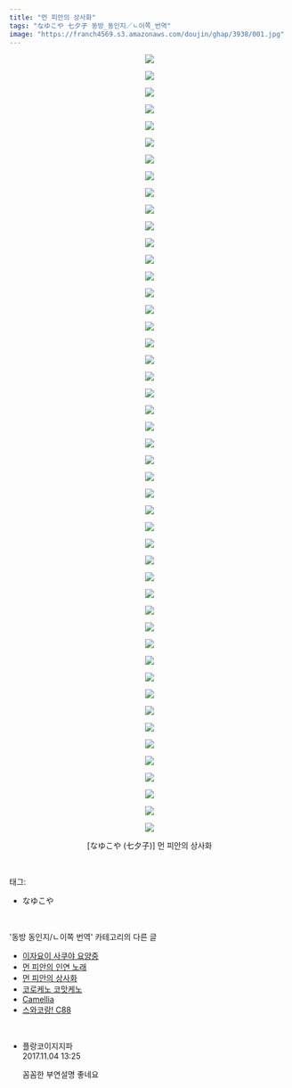 ```yaml
---
title: "먼 피안의 상사화"
tags: "なゆこや 七夕子 동방_동인지／ㄴ이쪽_번역"
image: "https://franch4569.s3.amazonaws.com/doujin/ghap/3938/001.jpg"
---
```

<div class="article">
<p style="text-align: center; clear: none; float: none;"><img src="{{ site.imgserver2 }}/ghap/3938/001.jpg"/></p>
<p style="text-align: center; clear: none; float: none;"><img src="{{ site.imgserver2 }}/ghap/3938/002.jpg"/></p>
<p style="text-align: center; clear: none; float: none;"><img src="{{ site.imgserver2 }}/ghap/3938/003.jpg"/></p>
<p style="text-align: center; clear: none; float: none;"><img src="{{ site.imgserver2 }}/ghap/3938/004.jpg"/></p>
<p style="text-align: center; clear: none; float: none;"><img src="{{ site.imgserver2 }}/ghap/3938/005.jpg"/></p>
<p style="text-align: center; clear: none; float: none;"><img src="{{ site.imgserver2 }}/ghap/3938/006.jpg"/></p>
<p style="text-align: center; clear: none; float: none;"><img src="{{ site.imgserver2 }}/ghap/3938/007.jpg"/></p>
<p style="text-align: center; clear: none; float: none;"><img src="{{ site.imgserver2 }}/ghap/3938/008.jpg"/></p>
<p style="text-align: center; clear: none; float: none;"><img src="{{ site.imgserver2 }}/ghap/3938/009.jpg"/></p>
<p style="text-align: center; clear: none; float: none;"><img src="{{ site.imgserver2 }}/ghap/3938/010.jpg"/></p>
<p style="text-align: center; clear: none; float: none;"><img src="{{ site.imgserver2 }}/ghap/3938/011.jpg"/></p>
<p style="text-align: center; clear: none; float: none;"><img src="{{ site.imgserver2 }}/ghap/3938/012.jpg"/></p>
<p style="text-align: center; clear: none; float: none;"><img src="{{ site.imgserver2 }}/ghap/3938/013.jpg"/></p>
<p style="text-align: center; clear: none; float: none;"><img src="{{ site.imgserver2 }}/ghap/3938/014.jpg"/></p>
<p style="text-align: center; clear: none; float: none;"><img src="{{ site.imgserver2 }}/ghap/3938/015.jpg"/></p>
<p style="text-align: center; clear: none; float: none;"><img src="{{ site.imgserver2 }}/ghap/3938/016.jpg"/></p>
<p style="text-align: center; clear: none; float: none;"><img src="{{ site.imgserver2 }}/ghap/3938/017.jpg"/></p>
<p style="text-align: center; clear: none; float: none;"><img src="{{ site.imgserver2 }}/ghap/3938/018.jpg"/></p>
<p style="text-align: center; clear: none; float: none;"><img src="{{ site.imgserver2 }}/ghap/3938/019.jpg"/></p>
<p style="text-align: center; clear: none; float: none;"><img src="{{ site.imgserver2 }}/ghap/3938/020.jpg"/></p>
<p style="text-align: center; clear: none; float: none;"><img src="{{ site.imgserver2 }}/ghap/3938/021.jpg"/></p>
<p style="text-align: center; clear: none; float: none;"><img src="{{ site.imgserver2 }}/ghap/3938/022.jpg"/></p>
<p style="text-align: center; clear: none; float: none;"><img src="{{ site.imgserver2 }}/ghap/3938/023.jpg"/></p>
<p style="text-align: center; clear: none; float: none;"><img src="{{ site.imgserver2 }}/ghap/3938/024.jpg"/></p>
<p style="text-align: center; clear: none; float: none;"><img src="{{ site.imgserver2 }}/ghap/3938/025.jpg"/></p>
<p style="text-align: center; clear: none; float: none;"><img src="{{ site.imgserver2 }}/ghap/3938/026.jpg"/></p>
<p style="text-align: center; clear: none; float: none;"><img src="{{ site.imgserver2 }}/ghap/3938/027.jpg"/></p>
<p style="text-align: center; clear: none; float: none;"><img src="{{ site.imgserver2 }}/ghap/3938/028.jpg"/></p>
<p style="text-align: center; clear: none; float: none;"><img src="{{ site.imgserver2 }}/ghap/3938/029.jpg"/></p>
<p style="text-align: center; clear: none; float: none;"><img src="{{ site.imgserver2 }}/ghap/3938/030.jpg"/></p>
<p style="text-align: center; clear: none; float: none;"><img src="{{ site.imgserver2 }}/ghap/3938/031.jpg"/></p>
<p style="text-align: center; clear: none; float: none;"><img src="{{ site.imgserver2 }}/ghap/3938/032.jpg"/></p>
<p style="text-align: center; clear: none; float: none;"><img src="{{ site.imgserver2 }}/ghap/3938/033.jpg"/></p>
<p style="text-align: center; clear: none; float: none;"><img src="{{ site.imgserver2 }}/ghap/3938/034.jpg"/></p>
<p style="text-align: center; clear: none; float: none;"><img src="{{ site.imgserver2 }}/ghap/3938/035.jpg"/></p>
<p style="text-align: center; clear: none; float: none;"><img src="{{ site.imgserver2 }}/ghap/3938/036.jpg"/></p>
<p style="text-align: center; clear: none; float: none;"><img src="{{ site.imgserver2 }}/ghap/3938/037.jpg"/></p>
<p style="text-align: center; clear: none; float: none;"><img src="{{ site.imgserver2 }}/ghap/3938/038.jpg"/></p>
<p style="text-align: center; clear: none; float: none;"><img src="{{ site.imgserver2 }}/ghap/3938/039.jpg"/></p>
<p style="text-align: center; clear: none; float: none;"><img src="{{ site.imgserver2 }}/ghap/3938/040.jpg"/></p>
<p style="text-align: center; clear: none; float: none;"><img src="{{ site.imgserver2 }}/ghap/3938/041.jpg"/></p>
<p style="text-align: center; clear: none; float: none;"><img src="{{ site.imgserver2 }}/ghap/3938/042.jpg"/></p>
<p style="text-align: center; clear: none; float: none;"><img src="{{ site.imgserver2 }}/ghap/3938/043.jpg"/></p>
<p style="text-align: center; clear: none; float: none;"><img src="{{ site.imgserver2 }}/ghap/3938/044.jpg"/></p>
<p style="text-align: center; clear: none; float: none;"><img src="{{ site.imgserver2 }}/ghap/3938/045.jpg"/></p>
<p style="text-align: center; clear: none; float: none;"><img src="{{ site.imgserver2 }}/ghap/3938/046.jpg"/></p>
<p style="text-align: center; clear: none; float: none;"><img src="{{ site.imgserver2 }}/ghap/3938/047.jpg"/></p>
<p style="text-align: center; clear: none; float: none;"> [なゆこや (七夕子)] 먼 피안의 상사화</p>
<p style="text-align: center; clear: none; float: none;"></p>
</div><br/>
<div class="tagTrail">
<p>태그: </p>
<ul>
<li>なゆこや</li>
</ul>
</div><br/>
<div class="another">
<p>'동방 동인지/ㄴ이쪽 번역' 카테고리의 다른 글</p>
<ul>
<li><a href="/ghap_3951">이자요이 사쿠야 요양중</a></li>
<li><a href="/ghap_3939">먼 피안의 인연 노래</a></li>
<li><a href="/ghap_3938">먼 피안의 상사화</a></li>
<li><a href="/ghap_3937">코로케노 코맛케노</a></li>
<li><a href="/ghap_3927">Camellia</a></li>
<li><a href="/ghap_3881">스와코랑! C88</a></li>
</ul>
</div><br/>
<div class="cb_module cb_fluid">
<div class="cb_wrt cb_profile">
<div class="comment">
<ul>
<li class="cb_thumb_off" id="comment15122603">
<div class="cb_comment_area">
<div class="cb_info_area">
<div class="cb_section">
<span class="cb_nick_name">플랑코이지지파</span>
</div>
<div class="cb_section">
<span class="cb_date">2017.11.04 13:25 </span>
</div>
</div>
<div class="cb_dsc_comment">
<p class="cb_dsc">
											꼼꼼한 부연설명 좋네요
										</p>
</div>
</div></li>
</ul>
</div>
</div><!-- commentList close -->
</div><br/>
